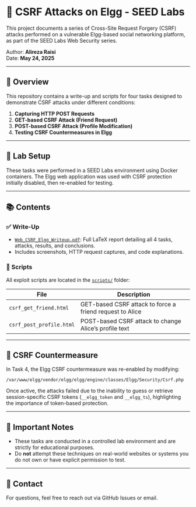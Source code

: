 # 🔐 CSRF Attacks on Elgg - SEED Labs

This project documents a series of Cross-Site Request Forgery (CSRF) attacks performed on a vulnerable Elgg-based social networking platform, as part of the SEED Labs Web Security series.

Author: **Alireza Raisi**  
Date: **May 24, 2025**

---

## 📄 Overview

This repository contains a write-up and scripts for four tasks designed to demonstrate CSRF attacks under different conditions:

1. **Capturing HTTP POST Requests**  
2. **GET-based CSRF Attack (Friend Request)**  
3. **POST-based CSRF Attack (Profile Modification)**  
4. **Testing CSRF Countermeasures in Elgg**

---

## 🧪 Lab Setup

These tasks were performed in a SEED Labs environment using Docker containers. The Elgg web application was used with CSRF protection initially disabled, then re-enabled for testing.

---

## 📚 Contents

### ✅ Write-Up

- [`Web_CSRF_Elgg_Writeup.pdf`](./Web_CSRF_Elgg_Writeup.pdf): Full LaTeX report detailing all 4 tasks, attacks, results, and conclusions.
- Includes screenshots, HTTP request captures, and code explanations.

### 🧬 Scripts

All exploit scripts are located in the [`scripts/`](./scripts) folder:

| File | Description |
|------|-------------|
| `csrf_get_friend.html` | GET-based CSRF attack to force a friend request to Alice |
| `csrf_post_profile.html` | POST-based CSRF attack to change Alice’s profile text |

---

## 🔐 CSRF Countermeasure

In Task 4, the Elgg CSRF countermeasure was re-enabled by modifying:

```
/var/www/elgg/vendor/elgg/elgg/engine/classes/Elgg/Security/Csrf.php
```

Once active, the attacks failed due to the inability to guess or retrieve session-specific CSRF tokens (`__elgg_token` and `__elgg_ts`), highlighting the importance of token-based protection.

---

## 🚫 Important Notes

- These tasks are conducted in a controlled lab environment and are strictly for educational purposes.
- Do **not** attempt these techniques on real-world websites or systems you do not own or have explicit permission to test.

---

## 📧 Contact

For questions, feel free to reach out via GitHub Issues or email.
